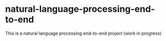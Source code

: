 # natural-language-processing-end-to-end
This is a natural language processing end-to-end project (work in progress)

